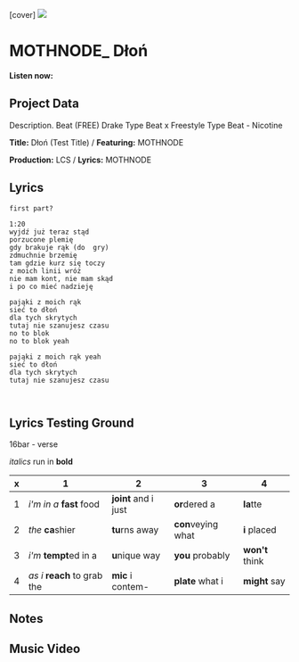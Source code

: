 [cover] ![](57175019_319474918741616_8502199518755923887_n.jpg)

# MOTHNODE_ Dłoń

**Listen now:**

## Project Data

Description.
Beat (FREE) Drake Type Beat x Freestyle Type Beat - Nicotine

**Title:** Dłoń (Test Title) / **Featuring:** MOTHNODE

**Production:** LCS / **Lyrics:** MOTHNODE

## Lyrics

```
first part?

1:20
wyjdź już teraz stąd
porzucone plemię
gdy brakuje rąk (do  gry)
zdmuchnie brzemię
tam gdzie kurz się toczy
z moich linii wróż
nie mam kont, nie mam skąd
i po co mieć nadzieję

pająki z moich rąk
sieć to dłoń
dla tych skrytych
tutaj nie szanujesz czasu
no to blok
no to blok yeah

pająki z moich rąk yeah
sieć to dłoń
dla tych skrytych
tutaj nie szanujesz czasu



```

## Lyrics Testing Ground

16bar - verse

*italics* run in
**bold**

| x | 1 | 2 | 3 | 4 |
|---|---|---|---|---|
| 1 | *i'm in a* **fast** food | **joint** and i just  | **or**dered a  | **la**tte  |
| 2 | *the* **ca**shier | **tu**rns away  |  **con**veying what |  **i** placed |
| 3 | *i'm* **tempt**ed in a | **u**nique way  |  **you** probably |  **won't** think |
| 4 | *as i* **reach** to grab the |  **mic** i contem-  | **plate** what i | **might** say |

## Notes

## Music Video
